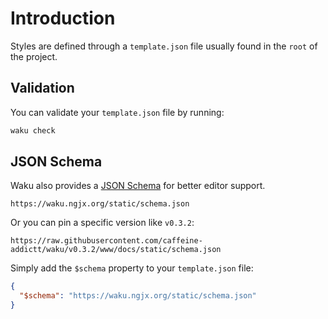 # Introduction

Styles are defined through a `template.json` file
usually found in the `root` of the project.

## Validation

You can validate your `template.json` file by running:

```sh
waku check
```

## JSON Schema

Waku also provides a [JSON Schema](https://json-schema.org/)
for better editor support.

```text
https://waku.ngjx.org/static/schema.json
```

Or you can pin a specific version like `v0.3.2`:

```text
https://raw.githubusercontent.com/caffeine-addictt/waku/v0.3.2/www/docs/static/schema.json
```

Simply add the `$schema` property to your `template.json` file:

```json
{
  "$schema": "https://waku.ngjx.org/static/schema.json"
}
```
